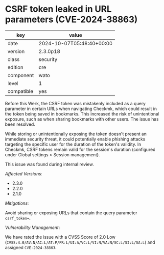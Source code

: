 [//]: # (werk v2)
# CSRF token leaked in URL parameters (CVE-2024-38863)

key        | value
---------- | ---
date       | 2024-10-07T05:48:40+00:00
version    | 2.3.0p18
class      | security
edition    | cre
component  | wato
level      | 1
compatible | yes

Before this Werk, the CSRF token was mistakenly included as a query parameter in certain URLs when navigating Checkmk, which could result in the token being saved in bookmarks.
This increased the risk of unintentional exposure, such as when sharing bookmarks with other users.
The issue has been resolved.

While storing or unintentionally exposing the token doesn't present an immediate security threat, it could potentially enable phishing attacks targeting the specific user for the duration of the token's validity.
In Checkmk, CSRF tokens remain valid for the session's duration (configured under Global settings > Session management).

This issue was found during internal review.

*Affected Versions*:

* 2.3.0
* 2.2.0
* 2.1.0

*Mitigations*:

Avoid sharing or exposing URLs that contain the query parameter `csrf_token=`.

*Vulnerability Management*:

We have rated the issue with a CVSS Score of 2.0 Low (`CVSS:4.0/AV:N/AC:L/AT:P/PR:L/UI:A/VC:L/VI:N/VA:N/SC:L/SI:L/SA:L`) and assigned `CVE-2024-38863`.
